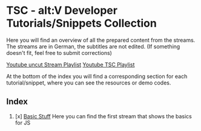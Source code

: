 # TSC - alt:V Developer Tutorials/Snippets Collection
Here you will find an overview of all the prepared content from the streams.
The streams are in German, the subtitles are not edited. (If something doesn't fit, feel free to submit corrections)

[Youtube uncut Stream Playlist](https://www.youtube.com/playlist?list=PLATLjDveAKUsQiKhe27Iw3eLOtCJvVR0O)
[Youtube TSC Playlist](https://www.youtube.com/playlist?list=PLATLjDveAKUvzYQZjMxfziAC2Y6A_o0Ct)

At the bottom of the index you will find a corresponding section for each tutorial/snippet, where you can see the resources or demo codes.

## Index

 1. [x] [Basic Stuff](projects/BasicStuff/README.md) Here you can find the first stream that shows the basics for JS
